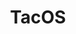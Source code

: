 ---
layout: post
title: TacOS
description: Simple utility to enable quick collaboration
thumb_image: "about.jpg"
tags: [linux, os, x86]
---